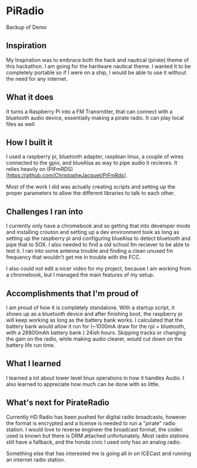 # PiRadio
Backup of Demo

## Inspiration
My Inspiration was to embrace both the hack and nautical (pirate) theme of this hackathon. I am going for the hardware nautical theme. I wanted it to be completely portable so if I were on a ship, I would be able to use it without the need for any internet.

## What it does
It turns a Raspberry Pi into a FM Transmitter, that can connect with a bluetooth audio device, essentially making a pirate radio. It can play local files as well.


## How I built it
I used a raspberry pi, bluetooth adapter, raspbian linux, a couple of wires connected to the gpio, and blueAlsa as way to pipe audio it recieves. It relies heavily on (PiFmRDS)[https://github.com/ChristopheJacquet/PiFmRds].

Most of the work I did was actually creating scripts and setting up the proper parameters to allow the different libraries to talk to each other. 


## Challenges I ran into
I currently only have a chromebook and so getting that into developer mode and installing crouton and setting up a dev environment took as long as setting up the raspberry pi and configuring blueAlsa to detect bluetooth and pipe that to SOX. I also needed to find a old school fm reciever to be able to test it. I ran into some antenna trouble and finding a clean unused fm frequency that wouldn't get me in trouble with the FCC.

I also could not edit a nicer video for my project, because I am working from a chromebook, but I managed the main features of my setup.

## Accomplishments that I'm proud of
I am proud of how it is completely standalone. With a startup script, it shows up as a bluetooth device and after finishing boot, the raspberry pi will keep working as long as the battery bank works. I calculated that the battery bank would allow it run for (~1000mA draw for the rpi + bluetooth, with a 26800mAh battery bank ) 24ish hours. Skipping tracks or changing the gain on the radio, while making audio clearer, would cut down on the battery life run time.  


## What I learned
I learned a lot about lower level linux operations in how it handles Audio. I also learned to appreciate how much can be done with so little.


## What's next for PirateRadio
Currently HD Radio has been pushed for digital radio broadcasts, however the format is encrypted and a license is needed to run a "pirate" radio station. I would love to reverse engineer the broadcast format, the codec used is known but there is DRM attached unfortunately. Most radio stations still have a fallback, and the honda civic I used only has an analog radio. 

Something else that has interested me is going all in on ICECast and running an internet radio station. 

